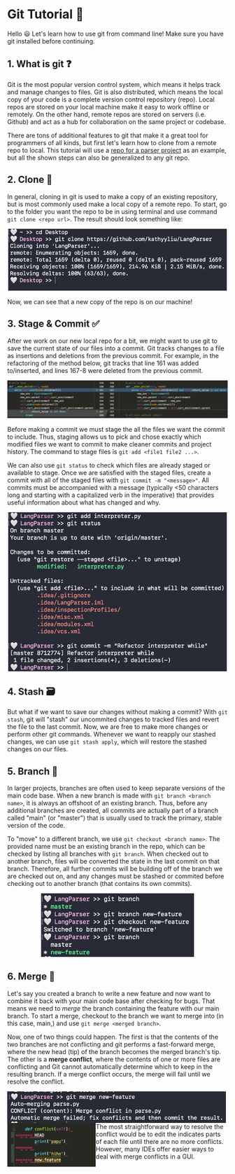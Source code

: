 # Git Tutorial 👾

Hello 😃 Let's learn how to use git from command line! Make sure you have git installed before continuing.  

## 1. What is git ❓

Git is the most popular version control system, which means it helps track and manage changes to files. 
Git is also distributed, which means the local copy of your code is a complete version control repository (repo). 
Local repos are stored on your local machine make it easy to work offline or remotely. 
On the other hand, remote repos are stored on servers (i.e. Github) and act as a hub for collaboration on the same project or codebase. 
  
There are tons of additional features to git that make it a great tool for programmers of all kinds, but first let's learn how to clone from a remote repo to local. 
This tutorial will use a [repo for a parser project](https://github.com/kathyyliu/LangParser) as an example, but all the shown steps can also be generalized to any git repo. 


## 2. Clone 👯
  
In general, cloning in git is used to make a copy of an existing repository, but is most commonly used make a local copy of a remote repo.
To start, go to the folder you want the repo to be in using terminal and use command `git clone <repo url>`.
The result should look something like: 
  
<div align="center">
  <img src="images/clone.png" width="500" />
</div>

Now, we can see that a new copy of the repo is on our machine!


## 3. Stage & Commit ✅

After we work on our new local repo for a bit, we might want to use git to save the current state of our files into a commit. 
Git tracks changes to a file as insertions and deletions from the previous commit.
For example, in the refactoring of the method below, git tracks that line 161 was added to/inserted, and lines 167-8 were deleted from the previous commit.
  
![pycharm compare](images/changes.png)
   
Before making a commit we must stage the all the files we want the commit to include. 
Thus, staging allows us to pick and chose exactly which modified files we want to commit to make cleaner commits and project history.
The command to stage files is  `git add <file1 file2 ...>`.
  
We can also use `git status` to check which files are already staged or available to stage. 
Once we are satisfied with the staged files, create a commit with all of the staged files with `git commit -m "<message>"`.
All commits must be accompanied with a message (typically <50 characters long and starting with a capitalized verb in the imperative) that provides useful information about what has changed and why.
  
<div align="center">
  <img src="images/commit.png" width="500" />
</div>
  

## 4. Stash 🗃

But what if we want to save our changes without making a commit?
With `git stash`, git will "stash" our uncommited changes to tracked files and revert the file to the last commit. 
Now, we are free to make more changes or perform other git commands.
Whenever we want to reapply our stashed changes, we can use `git stash apply`, which will restore the stashed changes on our files.


## 5. Branch 🌳

In larger projects, branches are often used to keep separate versions of the main code base. 
When a new branch is made with `git branch <branch name>`, it is always an offshoot of an existing branch.
Thus, before any additional branches are created, all commits are actually part of a branch called "main" (or "master") that is usually used to track the primary, stable version of the code.
  
To "move" to a different branch, we use `git checkout <branch name>`.
The provided name must be an existing branch in the repo, which can be checked by listing all branches with `git branch`.
When checked out to another branch, files will be converted the state in the last commit on that branch.
Therefore, all further commits will be building off of the branch we are checked out on, and any changes must be stashed or commited before checking out to another branch (that contains its own commits).
  
<div align="center">
  <img src="images/branch.png" width="350" />
</div>
  

## 6. Merge 🚙

Let's say you created a branch to write a new feature and now want to combine it back with your main code base after checking for bugs.
That means we need to *merge* the branch containing the feature with our main branch.
To start a merge, checkout to the branch we want to merge into (in this case, main,) and use `git merge <merged branch>`.
  
Now, one of two things could happen. 
The first is that the contents of the two branches are not conflicting and git performs a fast-forward merge, where the new head (tip) of the branch becomes the merged branch's tip. 
The other is a **merge conflict**, where the contents of one or more files are conflicting and Git cannot automatically determine which to keep in the resulting branch.
If a merge conflict occurs, the merge will fail until we resolve the conflict. 

<div align="center">
  <img src="images/conflict-terminal.png" style="float: left;" width="500" />
  <img src="images/conflict-code.png" style="float: left;" height="100"/>
</div>
  
The most straightforward way to resolve the conflict would be to edit the indicates parts of each file until there are no more conflicts.
However, many IDEs offer easier ways to deal with merge conflicts in a GUI.

